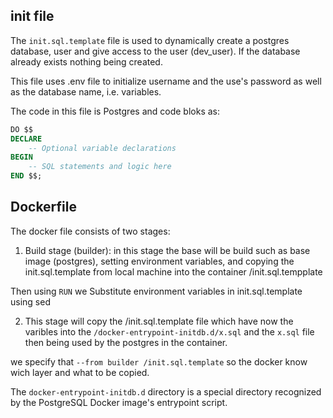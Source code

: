 ## init file 
The `init.sql.template` file is used to dynamically create a postgres database, user and give access to the user (dev_user). If the database already exists nothing being created. 

This file uses .env file to initialize username and the use's password as well as the database name, i.e. variables. 

The code in this file is Postgres and code bloks as: 
```sql
DO $$
DECLARE
    -- Optional variable declarations
BEGIN
    -- SQL statements and logic here
END $$;
```

## Dockerfile 
The docker file consists of two stages: 
1. Build stage (builder): in this stage the base will be build such as base image (postgres), setting environment variables, and copying the init.sql.template from local machine into the container /init.sql.tempplate

Then using `RUN` we  Substitute environment variables in init.sql.template using sed

2. This stage will copy the /init.sql.template file which have now the varibles into the `/docker-entrypoint-initdb.d/x.sql` and the `x.sql` file then being used by the postgres in the container. 

we specify that `--from builder /init.sql.template` so the docker know wich layer and what to be copied. 

The `docker-entrypoint-initdb.d` directory is a special directory recognized by the PostgreSQL Docker image's entrypoint script.
